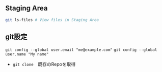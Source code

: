 ## Staging Area
```sh
git ls-files # View files in Staging Area
```

## git設定
`git config --global user.email "me@example.com"` 
`git config --global user.name "My name"`

- `git clone`　既存のRepoを取得 
